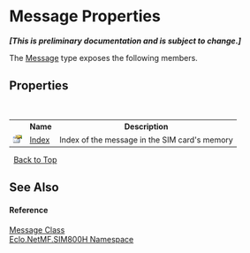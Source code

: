 # Message Properties
 _**\[This is preliminary documentation and is subject to change.\]**_

The <a href="T_Eclo_NetMF_SIM800H_Message">Message</a> type exposes the following members.


## Properties
&nbsp;<table><tr><th></th><th>Name</th><th>Description</th></tr><tr><td>![Public property](media/pubproperty.gif "Public property")</td><td><a href="P_Eclo_NetMF_SIM800H_Message_Index">Index</a></td><td>
Index of the message in the SIM card's memory</td></tr></table>&nbsp;
<a href="#message-properties">Back to Top</a>

## See Also


#### Reference
<a href="T_Eclo_NetMF_SIM800H_Message">Message Class</a><br /><a href="N_Eclo_NetMF_SIM800H">Eclo.NetMF.SIM800H Namespace</a><br />